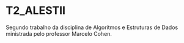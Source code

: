 # T2_ALESTII
Segundo trabalho da disciplina de Algoritmos e Estruturas de Dados ministrada pelo professor Marcelo Cohen.
